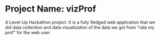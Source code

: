 # Project Name: vizProf
A Level-Up Hackathon project.
It is a fully fledged web application that we did data collection and data visualization of the data we got from "rate my prof" for the web user.
# 
